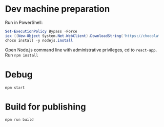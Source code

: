 # Dev machine preparation

Run in PowerShell:

```PowerShell
Set-ExecutionPolicy Bypass -Force
iex ((New-Object System.Net.WebClient).DownloadString('https://chocolatey.org/install.ps1'))
choco install -y nodejs.install
```

Open Node.js command line with administrative privileges, cd to `react-app`.
Run `npm install`


# Debug

`npm start`

# Build for publishing

`npm run build`
